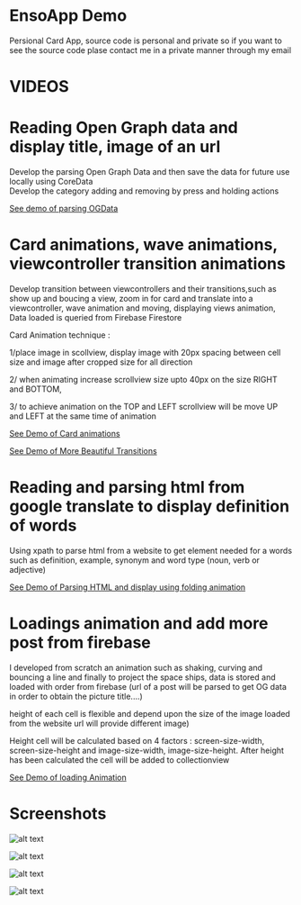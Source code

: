 # EnsoApp Demo
Persional Card App, source code is personal and private so if you want to see the source code plase contact me in a private manner through my email  

#  VIDEOS

# Reading Open Graph data and display title, image of an url 
Develop the parsing Open Graph Data and then save the data for future use locally using CoreData  
Develop the category adding and removing by press and holding actions

[See demo of parsing OGData](https://drive.google.com/open?id=17tExCycReTtEJXIwjkXajpaKvdNVow6X)


# Card animations, wave animations, viewcontroller transition animations
Develop transition between viewcontrollers and their transitions,such as show up and boucing a view, zoom in for card and translate into a viewcontroller, wave animation and moving, displaying views animation, Data loaded is queried from Firebase Firestore 

Card Animation technique : 

1/place image in scollview, display image with 20px spacing between cell size and image after cropped size for all direction

2/ when animating increase scrollview size upto 40px on the size RIGHT and BOTTOM, 

3/ to achieve animation on the TOP and LEFT scrollview will be move UP and LEFT at the same time of animation


[See Demo of Card animations](https://drive.google.com/open?id=1wDREMo968nWHUlbAQKhoAuoCvKWvzAA3)

[See Demo of More Beautiful Transitions](https://drive.google.com/open?id=1tYeN083ApkjHwkNgbj_8Cw-OAzv_aNQV)

# Reading and parsing html from google translate to display definition of words
Using xpath to parse html from a website to get element needed for a words such as definition, example, synonym and word type (noun, verb or adjective)

[See Demo of Parsing HTML and display using folding animation](https://drive.google.com/open?id=1QOyC_umQgsY-W8uI_7SIgAJhysxs37mp)

# Loadings animation and add more post from  firebase

I developed from scratch an animation such as shaking, curving and bouncing a line and finally to project the space ships, data is stored and loaded with order from firebase (url of a post will be parsed to get OG data in order to obtain the picture title....) 

height of each cell is flexible and depend upon the size of the image loaded from the website url will provide different image)

Height cell will be calculated based on 4 factors :  screen-size-width, screen-size-height and image-size-width, image-size-height. After height has been calculated the cell will be added to collectionview 

[See Demo of loading Animation](https://drive.google.com/open?id=1QmJCDrdwYzAU84KJXgW7PNGOeQMefiyA)


#  Screenshots



![alt text](https://github.com/LeDucAnh/EnsoApp/blob/master/1.png)

![alt text](https://github.com/LeDucAnh/EnsoApp/blob/master/4.png)

![alt text](https://github.com/LeDucAnh/EnsoApp/blob/master/2.png)

![alt text](https://github.com/LeDucAnh/EnsoApp/blob/master/3.png)




